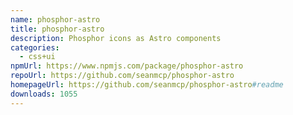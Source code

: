 ```yaml
---
name: phosphor-astro
title: phosphor-astro
description: Phosphor icons as Astro components
categories:
  - css+ui
npmUrl: https://www.npmjs.com/package/phosphor-astro
repoUrl: https://github.com/seanmcp/phosphor-astro
homepageUrl: https://github.com/seanmcp/phosphor-astro#readme
downloads: 1055
---
```

